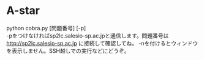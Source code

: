 A-star
======

python cobra.py [問題番号] [-p]  
-pをつけなければsp2lc.salesio-sp.ac.jpと通信します。問題番号は http://sp2lc.salesio-sp.ac.jp に接続して確認してね。
-nを付けるとウィンドウを表示しません。SSH越しでの実行などにどうぞ。
